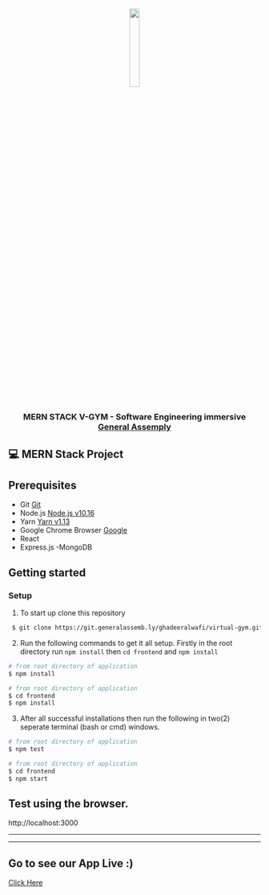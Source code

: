 <h1 align="center">
<img src="https://image.flaticon.com/icons/svg/2527/2527955.svg" width="20%" height="20%">
</h1>
<h3 align="center">
MERN STACK V-GYM - Software Engineering immersive <a href="https://generalassemb.ly/" target="__blank">General Assemply</a>
</h3>


## :computer: MERN Stack Project

## Prerequisites

- Git [Git](https://git-scm.com)
- Node.js [Node.js v10.16](https://nodejs.org/)
- Yarn [Yarn v1.13](https://yarnpkg.com/)
- Google Chrome Browser [Google](https://www.google.pt/intl/pt-PT/chrome/?brand=CHBD&gclid=CjwKCAiAxMLvBRBNEiwAKhr-nMvKg5nZhwHd__xLE-Mume31jYijN5WLG991vsf4owDGK4VNHWtrEhoCNRgQAvD_BwE&gclsrc=aw.ds)
- React 
- Express.js
-MongoDB


## Getting started

### Setup

1. To start up clone this repository

```bash
 $ git clone https://git.generalassemb.ly/ghadeeralwafi/virtual-gym.git
```

2. Run the following commands to get it all setup. Firstly in the root directory run `npm install` then `cd frontend` and `npm install`

```bash
# from root directory of application
$ npm install
```

```bash
# from root directory of application
$ cd frontend
$ npm install
```

3. After all successful installations then run the following in two(2) seperate terminal (bash or cmd) windows.

```bash
# from root directory of application
$ npm test
```

```bash
# from root directory of application
$ cd frontend
$ npm start
```

## Test using the browser.

http://localhost:3000


---

---

## Go to see our App Live :)

[Click Here](https://virtual-gym-ga.herokuapp.com/)

